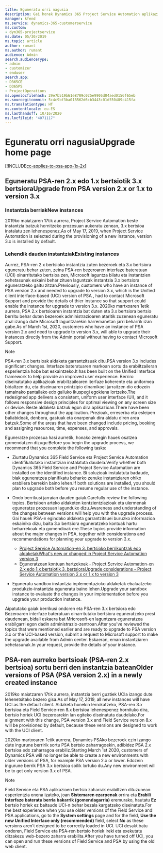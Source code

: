 ```yaml
---
title: Eguneratu orri nagusia
description: Gai honek Dynamics 365 Project Service Automation aplikazioko eginbide berri eta aldatuak bilatzeko tokiari eta azken bertsiora eguneratzeko prozesuari buruzko informazioa eskaintzen du.
manager: kfend
ms.service: dynamics-365-customerservice
ms.custom:
- dyn365-projectservice
ms.date: 05/30/2019
ms.topic: article
author: rumant
ms.author: rumant
audience: Admin
search.audienceType:
- admin
- customizer
- enduser
search.app:
- D365CE
- D365PS
- ProjectOperations
ms.openlocfilehash: 29e7b519b61e8709c025e9906d04aed0156f65eb
ms.sourcegitcommit: 5c4c9bf3ba018562d6cb3443c01d550489c415fa
ms.translationtype: HT
ms.contentlocale: eu-ES
ms.lasthandoff: 10/16/2020
ms.locfileid: "4071117"
---
```

# <a name="upgrade-home-page"></a><span data-ttu-id="c2b81-103">Eguneratu orri nagusia</span><span class="sxs-lookup"><span data-stu-id="c2b81-103">Upgrade home page</span></span>

[!INCLUDE[cc-applies-to-psa-app-1x-2x](../includes/cc-applies-to-psa-app-1x-2x.md)]

## <a name="upgrade-from-psa-version-2x-or-1x-to-version-3x"></a><span data-ttu-id="c2b81-104">Eguneratu PSA-ren 2.x edo 1.x bertsiotik 3.x bertsiora</span><span class="sxs-lookup"><span data-stu-id="c2b81-104">Upgrade from PSA version 2.x or 1.x to version 3.x</span></span>

### <a name="new-instances"></a><span data-ttu-id="c2b81-105">Instantzia berriak</span><span class="sxs-lookup"><span data-stu-id="c2b81-105">New instances</span></span>

<span data-ttu-id="c2b81-106">2019ko maiatzaren 17tik aurrera, Project Service Automation beste instantzia batzuk hornitzeko prozesuan aukeratu zenean, 3.x bertsioa instalatu zen lehenespenez.</span><span class="sxs-lookup"><span data-stu-id="c2b81-106">As of May 17, 2019, when Project Service Automation is selected during the provisioning of a new instance, version 3.x is installed by default.</span></span>

### <a name="existing-instances"></a><span data-ttu-id="c2b81-107">Lehendik dauden instantziak</span><span class="sxs-lookup"><span data-stu-id="c2b81-107">Existing instances</span></span>

<span data-ttu-id="c2b81-108">Aurrez, PSA-ren 2.x bertsioko instantzia zuten bezeroek eta 3.x bertsiora eguneratu behar zuten, zeina PSA-ren bezeroaren interfaze bateratuan (UCI) oinarritutako bertsioa zen, Microsoft laguntza bilatu eta instantzien xehetasunak eskaini behar zituen laguntzak instantzia 3.x bertsiora eguneratzeko gaitu zitzan.</span><span class="sxs-lookup"><span data-stu-id="c2b81-108">Previously, customers who have an instance of PSA version 2.x and needed to upgrade to version 3.x, which is the Unified client interface-based (UCI) version of PSA , had to contact Microsoft Support and provide the details of thier instance so that support could enable the instance for upgrade to version 3.x.</span></span> <span data-ttu-id="c2b81-109">2020ko martxoaren 1etik aurrera, PSA 2.x bertsioaren instantzia bat duten eta 3.x bertsiora bertsio berritu behar duten bezeroek administrazioaren ataritik zuzenean eguneratu ahal izango dute Microsoft laguntzarekin harremanetan jarri beharrik izan gabe.</span><span class="sxs-lookup"><span data-stu-id="c2b81-109">As of March 1st, 2020, customers who have an instance of PSA version 2.x and need to upgrade to version 3.x, will able to upgrade their instances directly from the Admin portal without having to contact Microsoft Support.</span></span>  

> [!NOTE]
> <span data-ttu-id="c2b81-110">PSA-ren 3.x bertsioak aldaketa garrantzitsuak ditu.</span><span class="sxs-lookup"><span data-stu-id="c2b81-110">PSA version 3.x includes significant changes.</span></span> <span data-ttu-id="c2b81-111">Interfaze bateratuaren markoan sortu da erabiltzaileran esperientzia hobe bat eskaintzeko.</span><span class="sxs-lookup"><span data-stu-id="c2b81-111">It has been built on the Unified Interface framework to help provide an improved user experience.</span></span> <span data-ttu-id="c2b81-112">Berriro diseinatutako aplikazioak erabiltzailearen iterfaze koherente eta uniformea bidaltzen du, eta diseinuaren printzipio dinamikoei jarraitzen dio edozein tamainako pantailako edo gailuko ikuspegi egokiena lortzeko.</span><span class="sxs-lookup"><span data-stu-id="c2b81-112">The redesigned app delivers a consistent, uniform user interface (UI), and it follows responsive design principles for optimal viewing on any screen size or device.</span></span> <span data-ttu-id="c2b81-113">Beste aldaketa batzuk egon dira aplikazioan.</span><span class="sxs-lookup"><span data-stu-id="c2b81-113">There have been other changes throughout the application.</span></span> <span data-ttu-id="c2b81-114">Prezioak, erreserba eta esleipen baliabideak, denbora, gastuak eta onarpenak dira aldatu diren area batzuk.</span><span class="sxs-lookup"><span data-stu-id="c2b81-114">Some of the areas that have been changed include pricing, booking and assigning resources, time, expenses, and approvals.</span></span>

<span data-ttu-id="c2b81-115">Eguneratze prozesua hasi aurretik, honako zeregin hauek osatzea gomendatzen dizugu:</span><span class="sxs-lookup"><span data-stu-id="c2b81-115">Before you begin the upgrade process, we recommend that you complete the following tasks:</span></span>

- <span data-ttu-id="c2b81-116">Ziurtatu Dynamics 365 Field Service eta Project Service Automation identifikatutako instantzian instalatuta daudela.</span><span class="sxs-lookup"><span data-stu-id="c2b81-116">Verify whether both Dynamics 365 Field Service and Project Service Automation are installed on the identified instance.</span></span> <span data-ttu-id="c2b81-117">Bi soluzioak instalatuta badaude, biak eguneratzea planifikatu beharko zenuke instantziaren ohiko erabilera berrekin baino lehen.</span><span class="sxs-lookup"><span data-stu-id="c2b81-117">If both solutions are installed, you should plan to upgrade both before you resume regular use of the instance.</span></span>
- <span data-ttu-id="c2b81-118">Ondo berrikusi jarraian dauden gaiak.</span><span class="sxs-lookup"><span data-stu-id="c2b81-118">Carefully review the following topics.</span></span> <span data-ttu-id="c2b81-119">Bertsioen arteko aldaketen kontzientziazioak eta ulermenak eguneratze prozesuan lagunduko dizu.</span><span class="sxs-lookup"><span data-stu-id="c2b81-119">Awareness and understanding of the changes between versions will help you with the upgrade process.</span></span> <span data-ttu-id="c2b81-120">Gai hauek PSA-n egindako aldaketa garrantzitsuei buruzko informazioa eskainiko dizu, baita 3.x bertsiora eguneratzeko kontuak hartu beharrekoak eta gomendioak ere.</span><span class="sxs-lookup"><span data-stu-id="c2b81-120">These topics provide information about the major changes in PSA, together with considerations and recommendations for planning your upgrade to version 3.x.</span></span>

    - [<span data-ttu-id="c2b81-121">Project Service Automation-en 3. bertsioko berrikuntzak edo aldaketak</span><span class="sxs-lookup"><span data-stu-id="c2b81-121">What's new or changed in Project Service Automation version 3</span></span>](whats-new-changed-v3.md)
    - [<span data-ttu-id="c2b81-122">Eguneratzean kontuan hartzekoak - Project Service Automation-en 2.x edo 1.x bertsiotik 3. bertsiora</span><span class="sxs-lookup"><span data-stu-id="c2b81-122">Upgrade considerations - Project Service Automation version 2.x or 1.x to version 3</span></span>](upgrade-v3.md)

- <span data-ttu-id="c2b81-123">Eguneratu sandbox instantzia inplementazioko aldaketak ebaluatzeko produkzio-instantzia eguneratu baino lehen.</span><span class="sxs-lookup"><span data-stu-id="c2b81-123">Upgrade your sandbox instance to evaluate the changes in your implementation before you upgrade your production instance.</span></span>

<span data-ttu-id="c2b81-124">Aipatutako gaiak berrikusi ondoren eta PSA-ren 3.x bertsiora edo Bezeroaren interfaze bateratuan oinarritutako bertsiora eguneratzeko prest daudenean, bidali eskaera bat Mricrosoft-en laguntzara eguneratzea erabilgarri egon dadin administrazio-zentroan.</span><span class="sxs-lookup"><span data-stu-id="c2b81-124">After you've reviewed the topics that were mentioned earlier and are ready to upgrade to PSA version 3.x or the UCI-based version, submit a request to Microsoft support to make the upgrade available from Admin center.</span></span> <span data-ttu-id="c2b81-125">Eskaeran, eman instantziaren xehetasunak.</span><span class="sxs-lookup"><span data-stu-id="c2b81-125">In your request, provide the details of your instance.</span></span>

## <a name="older-versions-of-psa-psa-version-2x-in-a-newly-created-instance"></a><span data-ttu-id="c2b81-126">PSA-ren aurreko bertsioak (PSA-ren 2.x bertsioa) sortu berri den instantzia batean</span><span class="sxs-lookup"><span data-stu-id="c2b81-126">Older versions of PSA (PSA version 2.x) in a newly created instance</span></span>

<span data-ttu-id="c2b81-127">2019ko maiatzaren 17tik aurrera, instantzia berri guztiek UCIa izango dute lehenetsitako bezero gisa.</span><span class="sxs-lookup"><span data-stu-id="c2b81-127">As of May 17, 2019, all new instances will have UCI as the default client.</span></span> <span data-ttu-id="c2b81-128">Aldaketa honekin lerrokatzeko, PSA-ren 3.x bertsioa eta Field Service-ren 8.x bertsioa lehenespenez hornituko dira, bertsio horiek UCI bezeroarekin lan egiteko diseinatuta daudelako.</span><span class="sxs-lookup"><span data-stu-id="c2b81-128">For alignment with this change, PSA version 3.x and Field Service version 8.x will be provisioned by default, because these versions are designed to work with the UCI client.</span></span>

<span data-ttu-id="c2b81-129">2020ko martxoaren 1etik aurrera, Dynamics PSAko bezeroek ezin izango dute ingurune berririk sortu PSA bertsio zaharragoekin, adibidez PSA 2.x bertsioa edo zaharragoa erabiliz.</span><span class="sxs-lookup"><span data-stu-id="c2b81-129">Starting March 1st 2020, customers of Dynamics PSA will no longer be able to create a new environments with older versions of PSA, for example PSA version 2.x or lower.</span></span> <span data-ttu-id="c2b81-130">Edozein ingurune berrik PSA 3.x bertsioa soilik lortuko du.</span><span class="sxs-lookup"><span data-stu-id="c2b81-130">Any new environment will be to get only version 3.x of PSA.</span></span>

> [!NOTE]
> <span data-ttu-id="c2b81-131">Field Service eta PSA aplikazioen bertsio zaharrak erabiltzen dituzunean esperientzia onena izateko, joan **Sistemaren ezarpenak** orrira eta **Erabili Interfaze bateratu berria bakarrik (gomendagarria)** eremurako, hautatu **Ez** bertsio horiek ez baitaude UCI-n behar bezala kargatzeko diseinatuta.</span><span class="sxs-lookup"><span data-stu-id="c2b81-131">For the best experience when you use older versions of the Field Service and PSA applications, go to the **System settings** page and for the field, **Use the new Unified Interface only (recommended)** field, select **No** as these versions aren't designed to be correctly loaded in UCI.</span></span> <span data-ttu-id="c2b81-132">UCI desaktibatu ondoren, Field Service eta PSA-ren bertsio horiek ireki eta exekutatu ditzakezu web-bezero zaharra erabilita.</span><span class="sxs-lookup"><span data-stu-id="c2b81-132">After you have turned off UCI, you can open and run these versions of Field Service and PSA by using the old web client.</span></span> 
